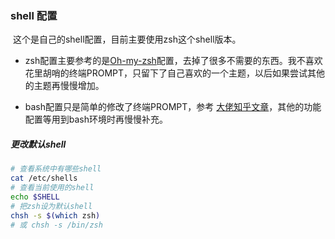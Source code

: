 ### shell 配置

​    这个是自己的shell配置，目前主要使用zsh这个shell版本。

* zsh配置主要参考的是[Oh-my-zsh](https://github.com/ohmyzsh/ohmyzsh)配置，去掉了很多不需要的东西。我不喜欢花里胡哨的终端PROMPT，只留下了自己喜欢的一个主题，以后如果尝试其他的主题再慢慢增加。

* bash配置只是简单的修改了终端PROMPT，参考 [大佬知乎文章](https://zhuanlan.zhihu.com/p/51008087)，其他的功能配置等用到bash环境时再慢慢补充。

##### 更改默认shell

```bash
# 查看系统中有哪些shell
cat /etc/shells
# 查看当前使用的shell
echo $SHELL
# 把zsh设为默认shell
chsh -s $(which zsh)
# 或 chsh -s /bin/zsh
```
